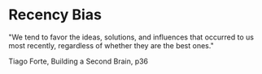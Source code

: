 # Recency Bias

"We tend to favor the ideas, solutions, and influences that occurred to us most recently, regardless of whether they are the best ones."

Tiago Forte, Building a Second Brain, p36